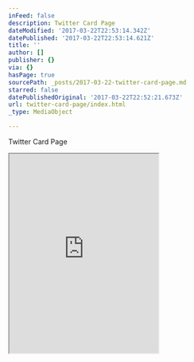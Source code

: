 ```yaml
---
inFeed: false
description: Twitter Card Page
dateModified: '2017-03-22T22:53:14.342Z'
datePublished: '2017-03-22T22:53:14.621Z'
title: ''
author: []
publisher: {}
via: {}
hasPage: true
sourcePath: _posts/2017-03-22-twitter-card-page.md
starred: false
datePublishedOriginal: '2017-03-22T22:52:21.673Z'
url: twitter-card-page/index.html
_type: MediaObject

---
```

Twitter Card Page

<iframe src="https://the-grid.github.io/ed-userhtml/?g=eJyVkLtOw0AQRXu-YrV9vImrYJEIKpoIpYuootFmtB7wPrR7LeOOnr_kSzBQYCFc0FxpNOdcaeb99e3GM0gF8rzTGATg3FjKF61sDOCAnS6995THc0fZ8Vk8Odb7q7_EIuCZeDvlIAUd42XBsJkJMf9PgkzbmXLPUKeWoB5jr04U0KgHdhFCYHWQZ1Z36pjjQtuFi82SIDHMOhfg7-t_sBZIjTEuU2rFlm0VRojnUtnozRdcTL3e1GZdm8216cuUQysIPK5KovBrXFGG2I4Pn6-unpLT-w9D35Xm" height="400" style=""></iframe>